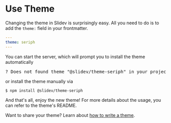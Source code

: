 # Use Theme

Changing the theme in Slidev is surprisingly easy. All you need to do is to add the `theme:` field in your frontmatter.

```yaml
---
theme: seriph
---
```

You can start the server, which will prompt you to install the theme automatically

<div class="language-md">
<pre>
<span class="token keyword">?</span> Does not found theme <span class="token string">"@slidev/theme-seriph"</span> in your project, do you want to install it now? › (Y/n)
</pre>
</div>

or install the theme manually via

```bash
$ npm install @slidev/theme-seriph
```

And that's all, enjoy the new theme! For more details about the usage, you can refer to the theme's README.

Want to share your theme? Learn about [how to write a theme](/themes/write-a-theme).
